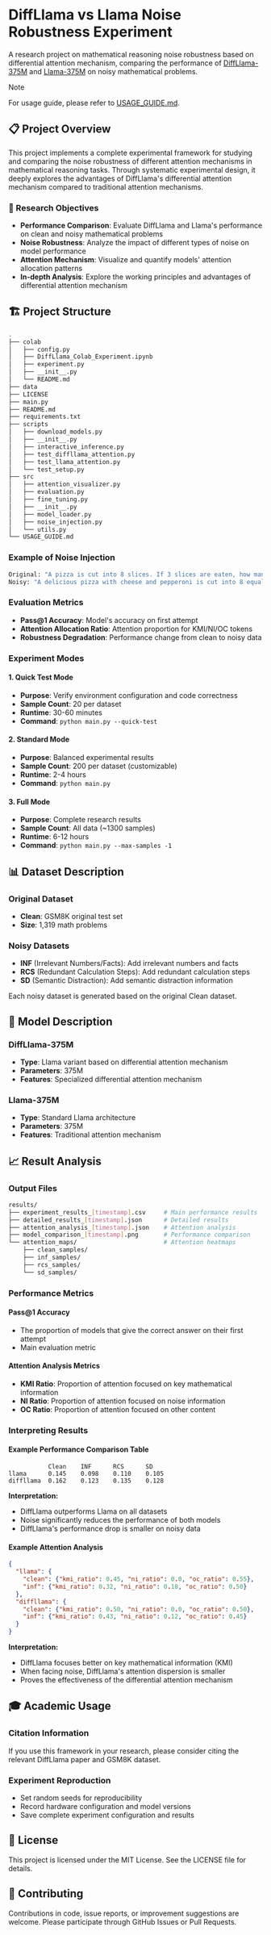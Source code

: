 # DiffLlama vs Llama Noise Robustness Experiment

A research project on mathematical reasoning noise robustness based on differential attention mechanism, comparing the performance of [DiffLlama-375M](https://huggingface.co/reyllama/DiffLlama-375M) and [Llama-375M](https://huggingface.co/reyllama/Llama_375M) on noisy mathematical problems.

> [!NOTE]
> For usage guide, please refer to [USAGE_GUIDE.md](USAGE_GUIDE.md).

## 📋 Project Overview

This project implements a complete experimental framework for studying and comparing the noise robustness of different attention mechanisms in mathematical reasoning tasks. Through systematic experimental design, it deeply explores the advantages of DiffLlama's differential attention mechanism compared to traditional attention mechanisms.

### 🎯 Research Objectives

- **Performance Comparison**: Evaluate DiffLlama and Llama's performance on clean and noisy mathematical problems
- **Noise Robustness**: Analyze the impact of different types of noise on model performance
- **Attention Mechanism**: Visualize and quantify models' attention allocation patterns
- **In-depth Analysis**: Explore the working principles and advantages of differential attention mechanism

## 🏗️ Project Structure

```bash
.
├── colab
│   ├── config.py
│   ├── DiffLlama_Colab_Experiment.ipynb
│   ├── experiment.py
│   ├── __init__.py
│   └── README.md
├── data
├── LICENSE
├── main.py
├── README.md
├── requirements.txt
├── scripts
│   ├── download_models.py
│   ├── __init__.py
│   ├── interactive_inference.py
│   ├── test_diffllama_attention.py
│   ├── test_llama_attention.py
│   └── test_setup.py
├── src
│   ├── attention_visualizer.py
│   ├── evaluation.py
│   ├── fine_tuning.py
│   ├── __init__.py
│   ├── model_loader.py
│   ├── noise_injection.py
│   └── utils.py
└── USAGE_GUIDE.md
```

### Example of Noise Injection

```bash
Original: "A pizza is cut into 8 slices. If 3 slices are eaten, how many remain?"
Noisy: "A delicious pizza with cheese and pepperoni is cut into 8 equal slices. The pizza smells great. If 3 slices are eaten quickly, how many slices remain on the plate?"
```

### Evaluation Metrics

- **Pass@1 Accuracy**: Model's accuracy on first attempt
- **Attention Allocation Ratio**: Attention proportion for KMI/NI/OC tokens
- **Robustness Degradation**: Performance change from clean to noisy data

### Experiment Modes

#### 1. Quick Test Mode

- **Purpose**: Verify environment configuration and code correctness
- **Sample Count**: 20 per dataset
- **Runtime**: 30-60 minutes
- **Command**: `python main.py --quick-test`

#### 2. Standard Mode

- **Purpose**: Balanced experimental results
- **Sample Count**: 200 per dataset (customizable)
- **Runtime**: 2-4 hours
- **Command**: `python main.py`

#### 3. Full Mode

- **Purpose**: Complete research results
- **Sample Count**: All data (~1300 samples)
- **Runtime**: 6-12 hours
- **Command**: `python main.py --max-samples -1`

## 📊 Dataset Description

### Original Dataset

- **Clean**: GSM8K original test set
- **Size**: 1,319 math problems

### Noisy Datasets

- **INF** (Irrelevant Numbers/Facts): Add irrelevant numbers and facts
- **RCS** (Redundant Calculation Steps): Add redundant calculation steps
- **SD** (Semantic Distraction): Add semantic distraction information

Each noisy dataset is generated based on the original Clean dataset.

## 🤖 Model Description

### DiffLlama-375M

- **Type**: Llama variant based on differential attention mechanism
- **Parameters**: 375M
- **Features**: Specialized differential attention mechanism

### Llama-375M

- **Type**: Standard Llama architecture
- **Parameters**: 375M
- **Features**: Traditional attention mechanism

## 📈 Result Analysis

### Output Files

```bash
results/
├── experiment_results_[timestamp].csv     # Main performance results
├── detailed_results_[timestamp].json      # Detailed results
├── attention_analysis_[timestamp].json    # Attention analysis
├── model_comparison_[timestamp].png       # Performance comparison
└── attention_maps/                        # Attention heatmaps
    ├── clean_samples/
    ├── inf_samples/
    ├── rcs_samples/
    └── sd_samples/
```

### Performance Metrics

#### Pass@1 Accuracy

- The proportion of models that give the correct answer on their first attempt
- Main evaluation metric

#### Attention Analysis Metrics

- **KMI Ratio**: Proportion of attention focused on key mathematical information
- **NI Ratio**: Proportion of attention focused on noise information
- **OC Ratio**: Proportion of attention focused on other content

### Interpreting Results

#### Example Performance Comparison Table

```
           Clean    INF      RCS      SD
llama      0.145    0.098    0.110    0.105
diffllama  0.162    0.123    0.135    0.128
```

**Interpretation:**

- DiffLlama outperforms Llama on all datasets
- Noise significantly reduces the performance of both models
- DiffLlama's performance drop is smaller on noisy data

#### Example Attention Analysis

```json
{
  "llama": {
    "clean": {"kmi_ratio": 0.45, "ni_ratio": 0.0, "oc_ratio": 0.55},
    "inf": {"kmi_ratio": 0.32, "ni_ratio": 0.18, "oc_ratio": 0.50}
  },
  "diffllama": {
    "clean": {"kmi_ratio": 0.50, "ni_ratio": 0.0, "oc_ratio": 0.50},
    "inf": {"kmi_ratio": 0.43, "ni_ratio": 0.12, "oc_ratio": 0.45}
  }
}
```

**Interpretation:**

- DiffLlama focuses better on key mathematical information (KMI)
- When facing noise, DiffLlama's attention dispersion is smaller
- Proves the effectiveness of the differential attention mechanism

## 🎓 Academic Usage

### Citation Information

If you use this framework in your research, please consider citing the relevant DiffLlama paper and GSM8K dataset.

### Experiment Reproduction

- Set random seeds for reproducibility
- Record hardware configuration and model versions
- Save complete experiment configuration and results

## 📄 License

This project is licensed under the MIT License. See the LICENSE file for details.

## 🤝 Contributing

Contributions in code, issue reports, or improvement suggestions are welcome. Please participate through GitHub Issues or Pull Requests.